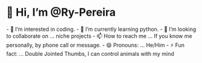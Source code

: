 <h1>👋 Hi, I’m @Ry-Pereira</h1>
- 👀 I’m interested in coding.
- 🌱 I’m currently learning python.
- 💞️ I’m looking to collaborate on ... niche projects
- 📫 How to reach me ... If you know me personally, by phone call or message.
- 😄 Pronouns: ... He/Him
- ⚡ Fun fact: ... Double Jointed Thumbs, I can control animals with my mind

<!---
Ry-Pereira/Ry-Pereira is a ✨ special ✨ repository because its `README.md` (this file) appears on your GitHub profile.
You can click the Preview link to take a look at your changes.
--->
